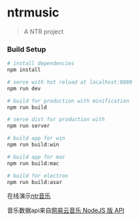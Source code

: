 # ntrmusic

> A NTR project

### Build Setup

``` bash
# install dependencies
npm install

# serve with hot reload at localhost:8080
npm run dev

# build for production with minification
npm run build

# serve dist for production with
npm run server

# build app for win
npm run build:win

# build app for mac
npm run build:mac

# build for electron
npm run build:asar

```


在线演示[ntr音乐](http://lichddd.bceapp.com/)

音乐数据api来自[网易云音乐 NodeJS 版 API](https://binaryify.github.io/NeteaseCloudMusicApi)
